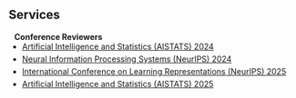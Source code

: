 ## Services

<h4 style="margin:0 10px 0;">Conference Reviewers</h4>

<ul style="margin:0 0 5px;">
  <li><a href="https://aistats.org/aistats2024/"><autocolor>Artificial Intelligence and Statistics (AISTATS) 2024</autocolor></a></li>
</ul>

<ul style="margin:0 0 5px;">
  <li><a href="https://neurips.cc/Conferences/2024"><autocolor>Neural Information Processing Systems (NeurIPS) 2024</autocolor></a></li>
</ul>

<ul style="margin:0 0 5px;">
  <li><a href="https://iclr.cc/Conferences/2025"><autocolor>International Conference on Learning Representations (NeurIPS) 2025</autocolor></a></li>
</ul>

<ul style="margin:0 0 5px;">
  <li><a href="https://aistats.org/aistats2025/"><autocolor>Artificial Intelligence and Statistics (AISTATS) 2025</autocolor></a></li>
</ul>


